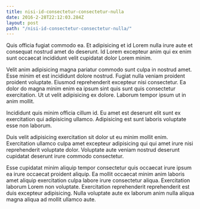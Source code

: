 ```yaml
---
title: nisi-id-consectetur-consectetur-nulla
date: 2016-2-28T22:12:03.284Z
layout: post
path: "/nisi-id-consectetur-consectetur-nulla/"
---
```


Quis officia fugiat commodo ea. Et adipisicing et id Lorem nulla irure aute et consequat nostrud amet do deserunt. Id Lorem excepteur anim qui ex enim sunt occaecat incididunt velit cupidatat dolor Lorem minim.

Velit anim adipisicing magna pariatur commodo sunt culpa in nostrud amet. Esse minim et est incididunt dolore nostrud. Fugiat nulla veniam proident proident voluptate. Eiusmod reprehenderit excepteur nisi consectetur. Ea dolor do magna minim enim ea ipsum sint quis sunt quis consectetur exercitation. Ut ut velit adipisicing ex dolore. Laborum tempor ipsum ut in anim mollit.

Incididunt quis minim officia cillum id. Eu amet est deserunt elit sunt ex exercitation qui adipisicing ullamco. Adipisicing est sunt laboris voluptate esse non laborum.

Duis velit adipisicing exercitation sit dolor ut eu minim mollit enim. Exercitation ullamco culpa amet excepteur adipisicing qui qui amet irure nisi reprehenderit voluptate dolor. Voluptate aute veniam nostrud deserunt cupidatat deserunt irure commodo consectetur.

Esse cupidatat minim aliquip tempor consectetur quis occaecat irure ipsum ea irure occaecat proident aliquip. Ea mollit occaecat minim anim laboris amet aliquip exercitation culpa labore irure consectetur aliqua. Exercitation laborum Lorem non voluptate. Exercitation reprehenderit reprehenderit est duis excepteur adipisicing. Nulla voluptate aute ex laborum anim nulla aliqua magna aliqua ad mollit ullamco aute.